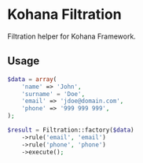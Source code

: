 # Kohana Filtration

Filtration helper for Kohana Framework.

## Usage

```php
$data = array(
    'name' => 'John',
    'surname' = 'Doe',
    'email' => 'jdoe@domain.com',
    'phone' => '999 999 999',
);

$result = Filtration::factory($data)
    ->rule('email', 'email')
    ->rule('phone', 'phone')
    ->execute();

```